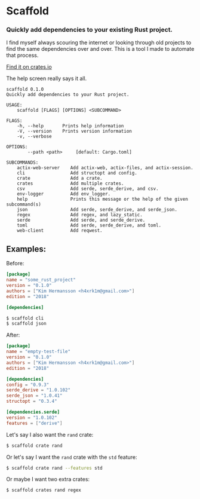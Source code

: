 # Scaffold
### Quickly add dependencies to your existing Rust project.

I find myself always scouring the internet or looking through old projects to find the same dependencies over and over.
This is a tool I made to automate that process.

[Find it on crates.io](https://crates.io/crates/scaffold)

The help screen really says it all.

```text
scaffold 0.1.0
Quickly add dependencies to your Rust project.

USAGE:
    scaffold [FLAGS] [OPTIONS] <SUBCOMMAND>

FLAGS:
    -h, --help       Prints help information
    -V, --version    Prints version information
    -v, --verbose    

OPTIONS:
        --path <path>     [default: Cargo.toml]

SUBCOMMANDS:
    actix-web-server    Add actix-web, actix-files, and actix-session.
    cli                 Add structopt and config.
    crate               Add a crate.
    crates              Add multiple crates.
    csv                 Add serde, serde_derive, and csv.
    env-logger          Add env_logger.
    help                Prints this message or the help of the given subcommand(s)
    json                Add serde, serde_derive, and serde_json.
    regex               Add regex, and lazy_static.
    serde               Add serde, and serde_derive.
    toml                Add serde, serde_derive, and toml.
    web-client          Add reqwest.
```

## Examples:

Before:
```toml
[package]
name = "some_rust_project"
version = "0.1.0"
authors = ["Kim Hermansson <h4xrk1m@gmail.com>"]
edition = "2018"

[dependencies]
```

```bash
$ scaffold cli
$ scaffold json
```

After:
```toml
[package]
name = "empty-test-file"
version = "0.1.0"
authors = ["Kim Hermansson <h4xrk1m@gmail.com>"]
edition = "2018"

[dependencies]
config = "0.9.3"
serde_derive = "1.0.102"
serde_json = "1.0.41"
structopt = "0.3.4"

[dependencies.serde]
version = "1.0.102"
features = ["derive"]
```

Let's say I also want the `rand` crate:

```bash
$ scaffold crate rand
```

Or let's say I want the `rand` crate with the `std` feature:

```bash
$ scaffold crate rand --features std
```

Or maybe I want two extra crates:

```bash
$ scaffold crates rand regex
```